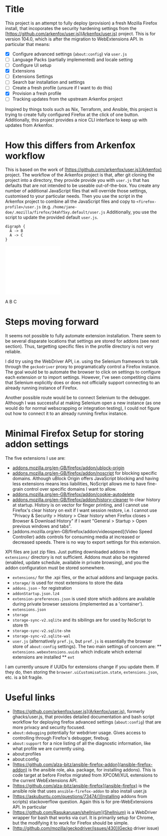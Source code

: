 # Title

This project is an attempt to fully deploy (provision) a fresh Mozilla Firefox install, that incoporates the security hardening settings from the [https://github.com/arkenfox/user.js](Arkenfox/user.js) project.
This is for version 104.0, which is after the migration to WebExtensions API.
In particular that means:

* [x] Configure advanced settings (`about:config`) via `user.js`
* [ ] Language Packs (partially implemented) and locale setting
* [ ] Configure UI setup
* [x] Extensions
* [ ] Extensions Settings
* [ ] Search bar installation and settings
* [ ] Create a fresh profile (unsure if I want to do this)
* [x] Provision a fresh profile
* [ ] Tracking updates from the upstream Arkenfox project

Inspired by things tools such as Nix, Terraform, and Ansible, this project is trying to create fully configured Firefox at the click of one button.
Additionally, this project provides a nice CLI interface to keep up with updates from Arkenfox.

# How this differs from Arkenfox workflow

This is based on the work of [https://github.com/arkenfox/user.js](Arkenfox) project.
The workflow of the Arkenfox project is that, after git cloning the project into a directory, they provide provide you with `user.js` that has defaults that are not intended to be useable out-of-the-box.
You create any number of additional JavaScript files that will override those settings, customised to your particular needs.
Then you use the script in the Arkenfox project to combine all the JavaScript files and copy to `<firefox-profile>/user.js` (e.g. `/home/jane-doe/.mozilla/firefox/34ahf5xy.default/user.js`
Additionally, you use the script to update the provided default `user.js`.


```
digraph {
  A -> B
  A -> C
}
```

<?xml version="1.0" encoding="UTF-8" standalone="no"?>
<!DOCTYPE svg PUBLIC "-//W3C//DTD SVG 1.1//EN"
 "http://www.w3.org/Graphics/SVG/1.1/DTD/svg11.dtd">
<!-- Generated by graphviz version 2.50.0 (0)
 -->
<!-- Pages: 1 -->
<svg width="134pt" height="116pt"
 viewBox="0.00 0.00 134.00 116.00" xmlns="http://www.w3.org/2000/svg" xmlns:xlink="http://www.w3.org/1999/xlink">
<g id="graph0" class="graph" transform="scale(1 1) rotate(0) translate(4 112)">
<polygon fill="white" stroke="transparent" points="-4,4 -4,-112 130,-112 130,4 -4,4"/>
<!-- A -->
<g id="node1" class="node">
<title>A</title>
<ellipse fill="none" stroke="black" cx="63" cy="-90" rx="27" ry="18"/>
<text text-anchor="middle" x="63" y="-86.3" font-family="Times,serif" font-size="14.00">A</text>
</g>
<!-- B -->
<g id="node2" class="node">
<title>B</title>
<ellipse fill="none" stroke="black" cx="27" cy="-18" rx="27" ry="18"/>
<text text-anchor="middle" x="27" y="-14.3" font-family="Times,serif" font-size="14.00">B</text>
</g>
<!-- A&#45;&gt;B -->
<g id="edge1" class="edge">
<title>A&#45;&gt;B</title>
<path fill="none" stroke="black" d="M54.65,-72.76C50.29,-64.28 44.85,-53.71 39.96,-44.2"/>
<polygon fill="black" stroke="black" points="42.99,-42.44 35.3,-35.15 36.77,-45.64 42.99,-42.44"/>
</g>
<!-- C -->
<g id="node3" class="node">
<title>C</title>
<ellipse fill="none" stroke="black" cx="99" cy="-18" rx="27" ry="18"/>
<text text-anchor="middle" x="99" y="-14.3" font-family="Times,serif" font-size="14.00">C</text>
</g>
<!-- A&#45;&gt;C -->
<g id="edge2" class="edge">
<title>A&#45;&gt;C</title>
<path fill="none" stroke="black" d="M71.35,-72.76C75.71,-64.28 81.15,-53.71 86.04,-44.2"/>
<polygon fill="black" stroke="black" points="89.23,-45.64 90.7,-35.15 83.01,-42.44 89.23,-45.64"/>
</g>
</g>
</svg>



# Steps moving forward

It seems not possible to fully automate extension installation.
There seem to be several disparate locations that settings are stored for addons (see next section).
Thus, targetting specific files in the profile directory is not very reliable.

I did try using the WebDriver API, i.e. using the Selenium framework to talk through the `geckodriver` proxy to programatically control a Firefox instance.
The goal would be to automate the browser to click on settings to configure each extension or to import settings.
However, I've seen competiting claims that Selenium explicitly does or does not officially support connecting to an already running instance of Firefox.

Another possible route would be to connect Selenium to the debugger.
Although I was successful at making Selenium open a new instance (as one would do for normal webscrapping or integration testing), I could not figure out how to connect it to an already running firefox instance.

# Minimal Firefox Setup for storing addon settings

The five extensions I use are:

* [addons.mozilla.org/en-GB/firefox/addon/ublock-origin](ublock-origin)
* [addons.mozilla.org/en-GB/firefox/addon/noscript](NoScript) for blocking specific domains. Although uBlock Origin offers JavaScript blocking and having less extensions means less liabilities, NoScript allows me to have fine-grain control over specific domains I want to allow.
* [addons.mozilla.org/en-GB/firefox/addon/cookie-autodelete](cookie-autodelete)
* [addons.mozilla.org/en-GB/firefox/addon/history-cleaner](history-cleaner) to clear history at startup. History is on vector for finger printing, and I cannot use Firefox's clear history on exit if I want session restore, i.e. I cannot use "Privacy & Security > History > Clear history when Firefox closes > Browser & Download History" if I want "General > Startup > Open previous windows and tabs".
* [addons.mozilla.org/en-GB/firefox/addon/videospeed](Video Speed Controller) adds controls for consuming media at increased or decreased speeds. There is no way to export settings for this extension.

XPI files are just zip files.
Just putting downloaded addons in the `extensions/` directory is not sufficient.
Addons must also be registered (enabled, update schedule, available in private browsing), and you the addon configuration must be stored somewhere.


* `extensions/` for the .xpi files, or the actual addons and language packs.
* `storage/` is used for most extensions to store the data
* `addons.json` - for registration
* `addonStartup.json.lz4`
* `extension-preferences.json` is used store which addons are available during private browser sessions (implemented as a 'container').
* `extensions.json`
* `storage`
* `storage-sync-v2.sqlite` and its sibilings are for used by NoScript to store  th
* `storage-sync-v2.sqlite-shm`
* `storage-sync-v2.sqlite-wal`
* `user.js` (alternatively `pref.js`, but `pref.js` is essentially the browser store of `about:config` settings). The two main settings of concern are:
** `extensions.webextensions.uuids` which indicate which external extensions are installed
** `ext`

I am currently unsure if UUIDs for extensions change if you update them.
If they do, then storing the `browser.uiCustomisation.state`, `extensions.json`, etc. is a bit fragile.

# Useful links

* [https://github.com/arkenfox/user.js](Arkenfox/user.js), formerly ghacks/user.js, that provides detailed documentation and bash script workflow for deploying firefox advanced settings (`about:config`) that are more privacy and security focused.
* `about:debugging` potentially for webdriver usage. Gives access to controlling through Firefox's debugger, firebug.
* `about:support` for a nice listing of all the diagnostic information, like what profile we are currently using.
* about:profiles
* about:config
* [https://github.com/alza-bitz/ansible-firefox-addon](ansible-firefox-addon) is the ansible role, aka. package, for installing addons). This is code target at before Firefox migrated from XPCOM/XUL extensions to the current WebExtensions API.
* [https://github.com/alza-bitz/ansible-firefox](ansible-firefox) is the ansible role that uses `ansible-firefox-addon` to also install user.js
* [https://askubuntu.com/questions/73474/](Installing addons from scripts) stackoverflow question. Again this is for pre-WebExtensions API. In particular
* [https://github.com/Rasukarusan/shellnium](Shellnium) is a WebDriver wrapper for bash that works via curl. It is primarily setup for Chrome, but the modifying it to work for Firefox should be simple.
* [http://github.com/mozilla/geckodriver/issues/430](Gecko driver issue)
